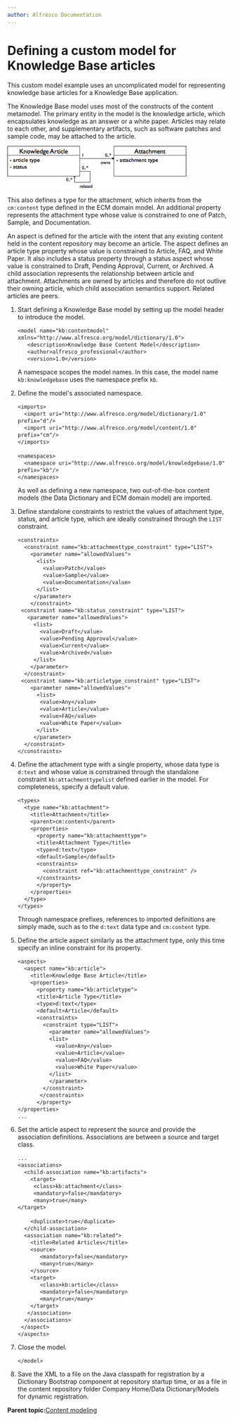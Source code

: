 ```yaml
---
author: Alfresco Documentation
---
```


# Defining a custom model for Knowledge Base articles

This custom model example uses an uncomplicated model for representing knowledge base articles for a Knowledge Base application.

The Knowledge Base model uses most of the constructs of the content metamodel. The primary entity in the model is the knowledge article, which encapsulates knowledge as an answer or a white paper. Articles may relate to each other, and supplementary artifacts, such as software patches and sample code, may be attached to the article.

![](../images/5-4.png)

This also defines a type for the attachment, which inherits from the `cm:content` type defined in the ECM domain model. An additional property represents the attachment type whose value is constrained to one of Patch, Sample, and Documentation.

An aspect is defined for the article with the intent that any existing content held in the content repository may become an article. The aspect defines an article type property whose value is constrained to Article, FAQ, and White Paper. It also includes a status property through a status aspect whose value is constrained to Draft, Pending Approval, Current, or Archived. A child association represents the relationship between article and attachment. Attachments are owned by articles and therefore do not outlive their owning article, which child association semantics support. Related articles are peers.

1.  Start defining a Knowledge Base model by setting up the model header to introduce the model.

    ```
    <model name="kb:contentmodel" xmlns="http://www.alfresco.org/model/dictionary/1.0">
       <description>Knowledge Base Content Model</description>
       <author>alfresco_professional</author>
       <version>1.0</version>
    ```

    A namespace scopes the model names. In this case, the model name `kb:knowledgebase` uses the namespace prefix `kb`.

2.  Define the model's associated namespace.

    ```
    <imports>
      <import uri="http://www.alfresco.org/model/dictionary/1.0" prefix="d"/>
      <import uri="http://www.alfresco.org/model/content/1.0" prefix="cm"/>
    </imports>
    
    <namespaces>
      <namespace uri="http://www.alfresco.org/model/knowledgebase/1.0" prefix="kb"/>
    </namespaces>
    ```

    As well as defining a new namespace, two out-of-the-box content models \(the Data Dictionary and ECM domain model\) are imported.

3.  Define standalone constraints to restrict the values of attachment type, status, and article type, which are ideally constrained through the `LIST` constraint.

    ```
    <constraints>
      <constraint name="kb:attachmenttype_constraint" type="LIST">
        <parameter name="allowedValues">
          <list>
            <value>Patch</value>
            <value>Sample</value>
            <value>Documentation</value>
          </list>
         </parameter>
        </constraint>
     <constraint name="kb:status_constraint" type="LIST">
       <parameter name="allowedValues">
         <list>
           <value>Draft</value>
           <value>Pending Approval</value>
           <value>Current</value>
           <value>Archived</value>
         </list>
        </parameter>
      </constraint>
     <constraint name="kb:articletype_constraint" type="LIST">
        <parameter name="allowedValues">
          <list>
           <value>Any</value>
           <value>Article</value>
           <value>FAQ</value>
           <value>White Paper</value>
          </list>
         </parameter>
      </constraint>
    </constraints>
    ```

4.  Define the attachment type with a single property, whose data type is `d:text` and whose value is constrained through the standalone constraint `kb:attachmenttypelist` defined earlier in the model. For completeness, specify a default value.

    ```
    <types>
      <type name="kb:attachment">
        <title>Attachment</title>
        <parent>cm:content</parent>
        <properties>
          <property name="kb:attachmenttype">
          <title>Attachment Type</title>
          <type>d:text</type>
          <default>Sample</default>
          <constraints>
            <constraint ref="kb:attachmenttype_constraint" />
          </constraints>
          </property>
        </properties>
      </type>
    </types>
    ```

    Through namespace prefixes, references to imported definitions are simply made, such as to the `d:text` data type and `cm:content` type.

5.  Define the article aspect similarly as the attachment type, only this time specify an inline constraint for its property.

    ```
    <aspects>
      <aspect name="kb:article">
        <title>Knowledge Base Article</title>
        <properties>
          <property name="kb:articletype">
          <title>Article Type</title>
          <type>d:text</type>
          <default>Article</default>
          <constraints>
            <constraint type="LIST">
              <parameter name="allowedValues">
              <list>
                <value>Any</value>
                <value>Article</value>
                <value>FAQ</value>
                <value>White Paper</value>
              </list>
              </parameter>
            </constraint>
           </constraints>
          </property>
    </properties>
    ...
    ```

6.  Set the article aspect to represent the source and provide the association definitions. Associations are between a source and target class.

    ```
    ...
    <associations>
      <child-association name="kb:artifacts">
        <target>
         <class>kb:attachment</class>
         <mandatory>false</mandatory>
         <many>true</many>
    </target>
    
        <duplicate>true</duplicate>
      </child-association>
      <association name="kb:related">
        <title>Related Articles</title>
        <source>
           <mandatory>false</mandatory>
           <many>true</many>
        </source>
        <target>
           <class>kb:article</class>
           <mandatory>false</mandatory>
           <many>true</many>
        </target>
       </association>
      </associations>
     </aspect>
    </aspects>
    ```

7.  Close the model.

    ```
    </model>
    ```

8.  Save the XML to a file on the Java classpath for registration by a Dictionary Bootstrap component at repository startup time, or as a file in the content repository folder Company Home/Data Dictionary/Models for dynamic registration.


**Parent topic:**[Content modeling](../concepts/content-modeling-about.md)

